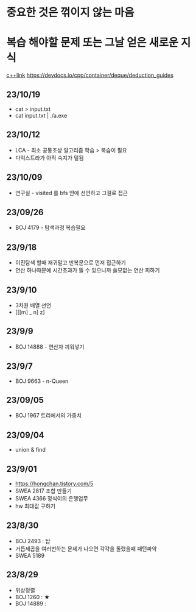 # 중요한 것은 꺾이지 않는 마음
# 복습 해야할 문제 또는 그날 얻은 새로운 지식
[c++link](https://modoocode.com/135)
https://devdocs.io/cpp/container/deque/deduction_guides

## 23/10/19
- cat > input.txt
- cat input.txt | ./a.exe

## 23/10/12
- LCA - 최소 공통조상 알고리즘 학습 > 복습이 필요
- 다익스트라가 아직 숙지가 덜됨

## 23/10/09
- 연구실 - visited 를 bfs 안에 선언하고 그걸로 접근

## 23/09/26
- BOJ 4179 - 탐색과정 복습필요

## 23/9/18
- 이진탐색 할때 재귀말고 반복문으로 먼저 접근하기
- 연산 하나때문에 시간초과가 뜰 수 있으니까 쓸모없는 연산 피하기

## 23/9/10
- 3차원 배열 선언
- [[[m] _ n]  z]

## 23/9/9
- BOJ 14888 - 연산자 끼워넣기

## 23/9/7
- BOJ 9663 - n-Queen

## 23/09/05
- BOJ 1967 트리에서의 가중치

## 23/09/04
- union & find

## 23/9/01
- https://hongchan.tistory.com/5
- SWEA 2817 조합 만들기
- SWEA 4366 정식이의 은행업무
- hw 최대값 구하기

## 23/8/30
- BOJ 2493 : 탑
- 거듭제곱을 여러번하는 문제가 나오면 각각을 돌렸을때 패턴파악
- SWEA 5189
## 23/8/29
- 위상정렬
- BOJ 1260 : ★
- BOJ 14889 :
